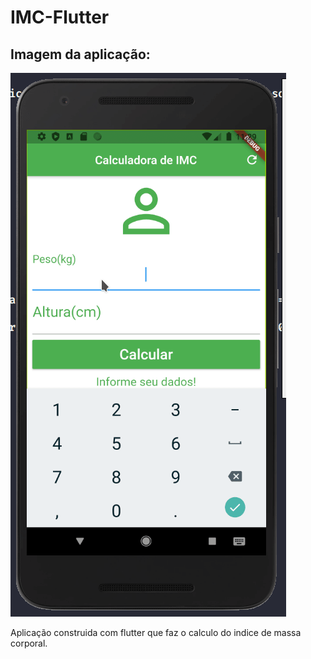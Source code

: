 # IMC-Flutter

## Imagem da aplicação:

![Home](https://github.com/talesvaladares/IMC-Flutter/blob/master/imc_flutter.gif) 

Aplicação construida com flutter que faz o calculo do indice de massa corporal.

